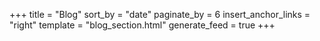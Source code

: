 +++
title = "Blog"
sort_by = "date"
paginate_by = 6
insert_anchor_links = "right"
template = "blog_section.html"
generate_feed = true
+++
